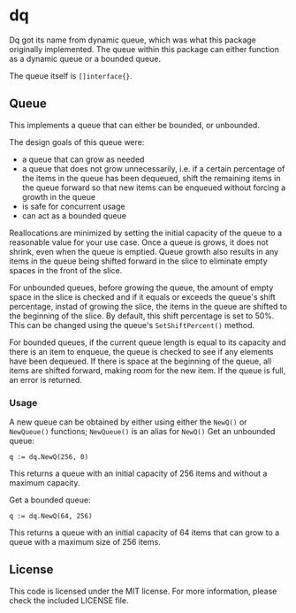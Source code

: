 dq
=====
Dq got its name from dynamic queue, which was what this package originally implemented. The queue within this package can either function as a dynamic queue or a bounded queue.

The queue itself is `[]interface{}`.

## Queue
This implements a queue that can either be bounded, or unbounded.

The design goals of this queue were:

* a queue that can grow as needed
* a queue that does not grow unnecessarily, i.e. if a certain percentage of the items in the queue has been dequeued, shift the remaining items in the queue forward so that new items can be enqueued without forcing a growth in the queue
* is safe for concurrent usage
* can act as a bounded queue

Reallocations are minimized by setting the initial capacity of the queue to a reasonable value for your use case.  Once a queue is grows, it does not shrink, even when the queue is emptied. Queue growth also results in any items in the queue being shifted forward in the slice to eliminate empty spaces in the front of the slice.

For unbounded queues, before growing the queue, the amount of empty space in the slice is checked and if it equals or exceeds the queue's shift percentage, instad of growing the slice, the items in the queue are shifted to the beginning of the slice.  By default, this shift percentage is set to 50%. This can be changed using the queue's `SetShiftPercent()` method.

For bounded queues, if the current queue length is equal to its capacity and there is an item to enqueue, the queue is checked to see if any elements have been dequeued.  If there is space at the beginning of the queue, all items are shifted forward, making room for the new item.  If the queue is full, an error is returned.

### Usage
A new queue can be obtained by either using either the `NewQ()` or `NewQueue()` functions; `NewQueue()` is an alias for `NewQ()`
Get an unbounded queue:

    q := dq.NewQ(256, 0)

This returns a queue with an initial capacity of 256 items and without a maximum capacity.

Get a bounded queue:

    q := dq.NewQ(64, 256)

This returns a queue with an initial capacity of 64 items that can grow to a queue with a maximum size of 256 items.

## License
This code is licensed under the MIT license. For more information, please check the included LICENSE file.
